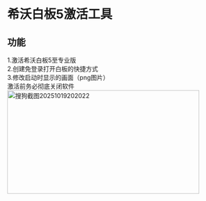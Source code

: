 # 希沃白板5激活工具 
## 功能
1.激活希沃白板5至专业版  
2.创建免登录打开白板的快捷方式  
3.修改启动时显示的画面（png图片）  
激活前务必彻底关闭软件  
<img width="441" height="238" alt="搜狗截图20251019202022" src="https://github.com/user-attachments/assets/2c509b98-1d03-4ac0-bd70-b2588a735539" />
